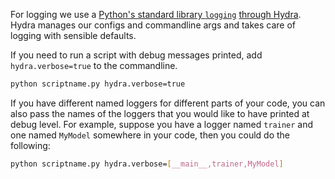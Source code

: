 For logging we use a [Python's standard library `logging`](https://docs.python.org/3.9/library/logging.html) 
[through Hydra](https://hydra.cc/docs/tutorials/basic/running_your_app/logging/).
Hydra manages our configs and commandline args and takes care of logging with sensible defaults.

If you need to run a script with debug messages printed, add `hydra.verbose=true` to the commandline.

```bash
python scriptname.py hydra.verbose=true
```

If you have different named loggers for different parts of your code, 
you can also pass the names of the loggers that you would like to have printed at debug level.
For example, suppose you have a logger named `trainer` and one named `MyModel` somewhere in your code, 
then you could do the following:

```bash
python scriptname.py hydra.verbose=[__main__,trainer,MyModel]
```